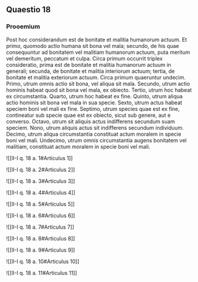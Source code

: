 ## Quaestio 18

### Prooemium

Post hoc considerandum est de bonitate et malitia humanorum actuum. Et primo, quomodo actio humana sit bona vel mala; secundo, de his quae consequuntur ad bonitatem vel malitiam humanorum actuum, puta meritum vel demeritum, peccatum et culpa. Circa primum occurrit triplex consideratio, prima est de bonitate et malitia humanorum actuum in generali; secunda, de bonitate et malitia interiorum actuum; tertia, de bonitate et malitia exteriorum actuum. Circa primum quaeruntur undecim. Primo, utrum omnis actio sit bona, vel aliqua sit mala. Secundo, utrum actio hominis habeat quod sit bona vel mala, ex obiecto. Tertio, utrum hoc habeat ex circumstantia. Quarto, utrum hoc habeat ex fine. Quinto, utrum aliqua actio hominis sit bona vel mala in sua specie. Sexto, utrum actus habeat speciem boni vel mali ex fine. Septimo, utrum species quae est ex fine, contineatur sub specie quae est ex obiecto, sicut sub genere, aut e converso. Octavo, utrum sit aliquis actus indifferens secundum suam speciem. Nono, utrum aliquis actus sit indifferens secundum individuum. Decimo, utrum aliqua circumstantia constituat actum moralem in specie boni vel mali. Undecimo, utrum omnis circumstantia augens bonitatem vel malitiam, constituat actum moralem in specie boni vel mali.

![[II-I q. 18 a. 1#Articulus 1]]

![[II-I q. 18 a. 2#Articulus 2]]

![[II-I q. 18 a. 3#Articulus 3]]

![[II-I q. 18 a. 4#Articulus 4]]

![[II-I q. 18 a. 5#Articulus 5]]

![[II-I q. 18 a. 6#Articulus 6]]

![[II-I q. 18 a. 7#Articulus 7]]

![[II-I q. 18 a. 8#Articulus 8]]

![[II-I q. 18 a. 9#Articulus 9]]

![[II-I q. 18 a. 10#Articulus 10]]

![[II-I q. 18 a. 11#Articulus 11]]

